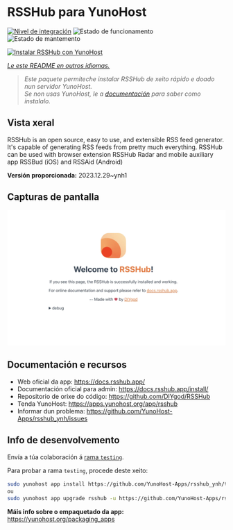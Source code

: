 <!--
NOTA: Este README foi creado automáticamente por <https://github.com/YunoHost/apps/tree/master/tools/readme_generator>
NON debe editarse manualmente.
-->

# RSSHub para YunoHost

[![Nivel de integración](https://dash.yunohost.org/integration/rsshub.svg)](https://dash.yunohost.org/appci/app/rsshub) ![Estado de funcionamento](https://ci-apps.yunohost.org/ci/badges/rsshub.status.svg) ![Estado de mantemento](https://ci-apps.yunohost.org/ci/badges/rsshub.maintain.svg)

[![Instalar RSSHub con YunoHost](https://install-app.yunohost.org/install-with-yunohost.svg)](https://install-app.yunohost.org/?app=rsshub)

*[Le este README en outros idiomas.](./ALL_README.md)*

> *Este paquete permíteche instalar RSSHub de xeito rápido e doado nun servidor YunoHost.*  
> *Se non usas YunoHost, le a [documentación](https://yunohost.org/install) para saber como instalalo.*

## Vista xeral

RSSHub is an open source, easy to use, and extensible RSS feed generator. It's capable of generating RSS feeds from pretty much everything. RSSHub can be used with browser extension RSSHub Radar and mobile auxiliary app RSSBud (iOS) and RSSAid (Android)


**Versión proporcionada:** 2023.12.29~ynh1

## Capturas de pantalla

![Captura de pantalla de RSSHub](./doc/screenshots/screenshot.png)

## Documentación e recursos

- Web oficial da app: <https://docs.rsshub.app/>
- Documentación oficial para admin: <https://docs.rsshub.app/install/>
- Repositorio de orixe do código: <https://github.com/DIYgod/RSSHub>
- Tenda YunoHost: <https://apps.yunohost.org/app/rsshub>
- Informar dun problema: <https://github.com/YunoHost-Apps/rsshub_ynh/issues>

## Info de desenvolvemento

Envía a túa colaboración á [rama `testing`](https://github.com/YunoHost-Apps/rsshub_ynh/tree/testing).

Para probar a rama `testing`, procede deste xeito:

```bash
sudo yunohost app install https://github.com/YunoHost-Apps/rsshub_ynh/tree/testing --debug
ou
sudo yunohost app upgrade rsshub -u https://github.com/YunoHost-Apps/rsshub_ynh/tree/testing --debug
```

**Máis info sobre o empaquetado da app:** <https://yunohost.org/packaging_apps>
